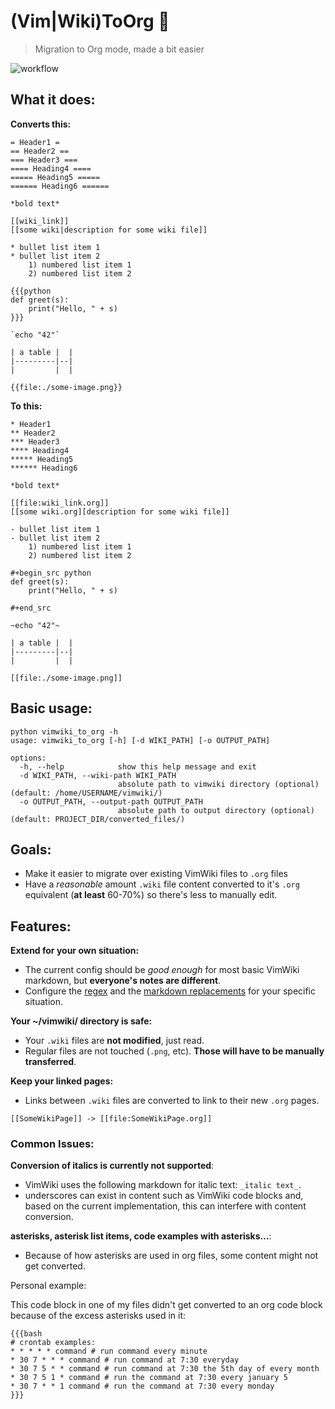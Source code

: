 # (Vim|Wiki)ToOrg 🦄
> Migration to Org mode, made a bit easier

![workflow](https://github.com/CryptoRodeo/VimWikiToOrg/actions/workflows/main.yml/badge.svg)

## What it does:

**Converts this:**

```
= Header1 =
== Header2 ==
=== Header3 ===
==== Heading4 ====
===== Heading5 =====
====== Heading6 ======

*bold text*

[[wiki_link]]
[[some wiki|description for some wiki file]]

* bullet list item 1
* bullet list item 2
    1) numbered list item 1
    2) numbered list item 2

{{{python
def greet(s):
    print("Hello, " + s)
}}}

`echo "42"`

| a table |  |
|---------|--|
|         |  |

{{file:./some-image.png}}

```

**To this:**


```
* Header1 
** Header2 
*** Header3 
**** Heading4 
***** Heading5 
****** Heading6 

*bold text*

[[file:wiki_link.org]]
[[some wiki.org][description for some wiki file]]

- bullet list item 1
- bullet list item 2
    1) numbered list item 1
    2) numbered list item 2

#+begin_src python
def greet(s):
    print("Hello, " + s)

#+end_src

~echo "42"~

| a table |  |
|---------|--|
|         |  |

[[file:./some-image.png]]

```

## Basic usage:

```
python vimwiki_to_org -h
usage: vimwiki_to_org [-h] [-d WIKI_PATH] [-o OUTPUT_PATH]

options:
  -h, --help            show this help message and exit
  -d WIKI_PATH, --wiki-path WIKI_PATH
                        absolute path to vimwiki directory (optional) (default: /home/USERNAME/vimwiki/)
  -o OUTPUT_PATH, --output-path OUTPUT_PATH
                        absolute path to output directory (optional) (default: PROJECT_DIR/converted_files/)
```

## Goals:
 - Make it easier to migrate over existing VimWiki files to `.org` files
 - Have a *reasonable* amount `.wiki` file content converted to it's `.org` equivalent (**at least** 60-70%) so there's less to manually edit.
 
## Features:

**Extend for your own situation:**
 - The current config should be *good enough* for most basic VimWiki markdown, but **everyone's notes are different**.
 - Configure the [regex](./vimwiki_to_org/src/converters/helpers/wiki_regex.py) and the [markdown replacements](./vimwiki_to_org/src/converters/helpers/org_markdown.py) for your specific situation.

**Your ~/vimwiki/ directory is safe:**
- Your `.wiki` files are **not modified**, just read.
- Regular files are not touched (`.png`, etc). **Those will have to be manually transferred**.

**Keep your linked pages:**
- Links between `.wiki` files are converted to link to their new `.org` pages.

```
[[SomeWikiPage]] -> [[file:SomeWikiPage.org]]
```

### Common Issues:

**Conversion of italics is currently not supported**:
- VimWiki uses the following markdown for italic text: `_italic text_`.
- underscores can exist in content such as VimWiki code blocks and, based on the current implementation, this can interfere with content conversion.

**asterisks, asterisk list items, code examples with asterisks...**:

- Because of how asterisks are used in org files, some content might not get converted.

Personal example:

This code block in one of my files didn't get converted to an org code block because of the excess asterisks used in it:

```
{{{bash
# crontab examples:
* * * * * command # run command every minute
* 30 7 * * * command # run command at 7:30 everyday
* 30 7 5 * * command # run command at 7:30 the 5th day of every month
* 30 7 5 1 * command # run the command at 7:30 every january 5
* 30 7 * * 1 command # run the command at 7:30 every monday
}}}
```
